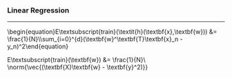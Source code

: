 ### Linear Regression
---

\begin{equation}E\textsubscript{train}(\textit{h}(\textbf{x},\textbf{w})) &= \frac{1}{N}\\\sum_{i=0}^{d}(\textbf{w}^\textbf{T}\textbf{x}_n - y_n)^2\end{equation}

E\textsubscript{train}(\textbf{w}) &= \frac{1}{N}\\ \norm{\vec{(\textbf{X}\textbf{w} - \textbf{y}^2)}}









